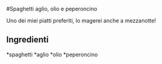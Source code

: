 #Spaghetti aglio, olio e peperoncino

Uno dei miei piatti preferiti, lo magerei anche a mezzanotte!

## Ingredienti

*spaghetti
*aglio
*olio
*peperoncino

